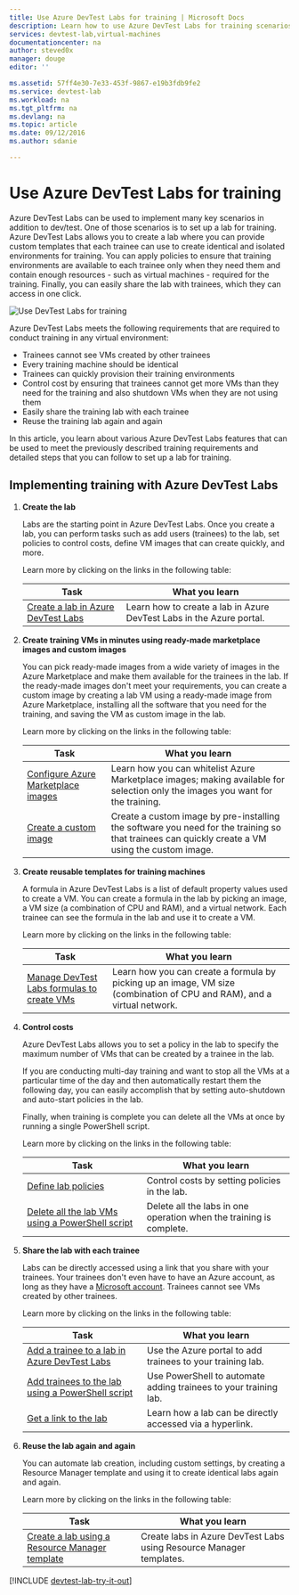 ```yaml
---
title: Use Azure DevTest Labs for training | Microsoft Docs
description: Learn how to use Azure DevTest Labs for training scenarios.
services: devtest-lab,virtual-machines
documentationcenter: na
author: steved0x
manager: douge
editor: ''

ms.assetid: 57ff4e30-7e33-453f-9867-e19b3fdb9fe2
ms.service: devtest-lab
ms.workload: na
ms.tgt_pltfrm: na
ms.devlang: na
ms.topic: article
ms.date: 09/12/2016
ms.author: sdanie

---
```

# Use Azure DevTest Labs for training
Azure DevTest Labs can be used to implement many key scenarios in addition to dev/test. One of those scenarios is to set up a lab for training. Azure DevTest Labs allows you to create a lab where you can provide custom templates that each trainee can use to create identical and isolated environments for training. You can apply policies to ensure that training environments are available to each trainee only when they need them and contain enough resources - such as virtual machines - required for the training. Finally, you can easily share the lab with trainees, which they can access in one click.

![Use DevTest Labs for training](./media/devtest-lab-training-lab/devtest-lab-training.png)

Azure DevTest Labs meets the following requirements that are required to conduct training in any virtual environment: 

* Trainees cannot see VMs created by other trainees
* Every training machine should be identical
* Trainees can quickly provision their training environments
* Control cost by ensuring that trainees cannot get more VMs than they need for the training and also shutdown VMs when they are not using them
* Easily share the training lab with each trainee
* Reuse the training lab again and again

In this article, you learn about various Azure DevTest Labs features that can be used to meet the previously described training requirements and detailed steps that you can follow to set up a lab for training.  

## Implementing training with Azure DevTest Labs
1. **Create the lab** 
   
    Labs are the starting point in Azure DevTest Labs. Once you create a lab, you can perform tasks such as add users (trainees) to the lab, set policies to control costs, define VM images that can create quickly, and more.   
   
    Learn more by clicking on the links in the following table:
   
   | Task | What you learn |
   | --- | --- |
   | [Create a lab in Azure DevTest Labs](devtest-lab-create-lab.md) |Learn how to create a lab in Azure DevTest Labs in the Azure portal. |
2. **Create training VMs in minutes using ready-made marketplace images and custom images** 
   
    You can pick ready-made images from a wide variety of images in the Azure Marketplace and make them available for the trainees in the lab. If the ready-made images don't meet your requirements, you can create a custom image by creating a lab VM using a ready-made image from Azure Marketplace, installing all the software that you need for the training, and saving the VM as custom image in the lab. 
   
    Learn more by clicking on the links in the following table:
   
   | Task | What you learn |
   | --- | --- |
   | [Configure Azure Marketplace images](devtest-lab-configure-marketplace-images.md) |Learn how you can whitelist Azure Marketplace images; making available for selection only the images you want for the training. |
   | [Create a custom image](devtest-lab-create-template.md) |Create a custom image by pre-installing the software you need for the training so that trainees can quickly create a VM using the custom image. |
3. **Create reusable templates for training machines** 
   
    A formula in Azure DevTest Labs is a list of default property values used to create a VM. You can create a formula in the lab by picking an image, a VM size (a combination of CPU and RAM), and a virtual network. Each trainee can see the formula in the lab and use it to create a VM. 
   
    Learn more by clicking on the links in the following table:
   
   | Task | What you learn |
   | --- | --- |
   | [Manage DevTest Labs formulas to create VMs](devtest-lab-manage-formulas.md) |Learn how you can create a formula by picking up an image, VM size (combination of CPU and RAM), and a virtual network. |
4. **Control costs**
   
    Azure DevTest Labs allows you to set a policy in the lab to specify the maximum number of VMs that can be created by a trainee in the lab. 
   
    If you are conducting multi-day training and want to stop all the VMs at a particular time of the day and then automatically restart them the following day, you can easily accomplish that by setting auto-shutdown and auto-start policies in the lab. 
   
    Finally, when training is complete you can delete all the VMs at once by running a single PowerShell script. 
   
    Learn more by clicking on the links in the following table:
   
   | Task | What you learn |
   | --- | --- |
   | [Define lab policies](devtest-lab-set-lab-policy.md) |Control costs by setting policies in the lab. |
   | [Delete all the lab VMs using a PowerShell script](devtest-lab-faq.md#how-can-i-automate-the-process-of-deleting-all-the-vms-in-my-lab) |Delete all the labs in one operation when the training is complete. |
5. **Share the lab with each trainee**
   
    Labs can be directly accessed using a link that you share with your trainees. Your trainees don't even have to have an Azure account, as long as they have a [Microsoft account](devtest-lab-faq.md#what-is-a-microsoft-account). Trainees cannot see VMs created by other trainees.  
   
    Learn more by clicking on the links in the following table:
   
   | Task | What you learn |
   | --- | --- |
   | [Add a trainee to a lab in Azure DevTest Labs](devtest-lab-add-devtest-user.md) |Use the Azure portal to add trainees to your training lab. |
   | [Add trainees to the lab using a PowerShell script](devtest-lab-add-devtest-user.md#add-an-external-user-to-a-lab-using-powershell) |Use PowerShell to automate adding trainees to your training lab. |
   | [Get a link to the lab](devtest-lab-faq.md#how-do-i-share-a-direct-link-to-my-lab) |Learn how a lab can be directly accessed via a hyperlink. |
6. **Reuse the lab again and again** 
   
    You can automate lab creation, including custom settings, by creating a Resource Manager template and using it to create identical labs again and again. 
   
    Learn more by clicking on the links in the following table:
   
   | Task | What you learn |
   | --- | --- |
   | [Create a lab using a Resource Manager template](devtest-lab-faq.md#how-do-i-create-a-lab-from-an-azure-resource-manager-template) |Create labs in Azure DevTest Labs using Resource Manager templates. |

[!INCLUDE [devtest-lab-try-it-out](../../includes/devtest-lab-try-it-out.md)]

